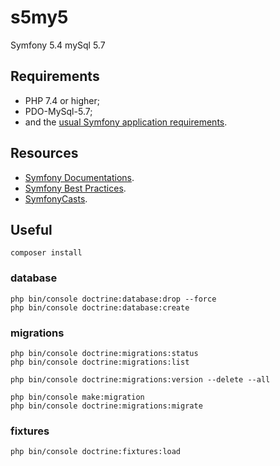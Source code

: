 s5my5
========================

Symfony 5.4
mySql 5.7


Requirements
------------
* PHP 7.4 or higher;
* PDO-MySql-5.7;
* and the [usual Symfony application requirements][6].

Resources
------------
* [Symfony Documentations][8].
* [Symfony Best Practices][5].
* [SymfonyCasts][4].

Useful
--------
`composer install`  

### database
`php bin/console doctrine:database:drop --force`  
`php bin/console doctrine:database:create`  

### migrations
`php bin/console doctrine:migrations:status`  
`php bin/console doctrine:migrations:list`  

`php bin/console doctrine:migrations:version --delete --all`  

`php bin/console make:migration`  
`php bin/console doctrine:migrations:migrate`  

### fixtures
`php bin/console doctrine:fixtures:load`  







[2]: https://symfony.com/
[3]: https://symfony.com/doc/current/setup.html
[4]: https://symfonycasts.com/
[5]: https://symfony.com/doc/current/best_practices.html
[6]: https://symfony.com/doc/current/reference/requirements.html
[7]: https://symfony.com/cloud/
[8]: https://symfony.com/doc/current/